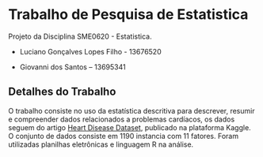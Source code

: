 # Trabalho de Pesquisa de Estatistica
Projeto da Disciplina SME0620 - Estatistica.

- Luciano Gonçalves Lopes Filho - 13676520

- Giovanni dos Santos – 13695341

## Detalhes do Trabalho
O trabalho consiste no uso da estatística descritiva para descrever, resumir e compreender dados relacionados a problemas cardíacos, os dados seguem do artigo [Heart Disease Dataset]([https://github.com](https://www.kaggle.com/datasets/mexwell/heart-disease-dataset?select=documentation.pdf)), publicado na plataforma Kaggle. O conjunto de dados consiste em 1190 instancia com 11 fatores. Foram utilizadas planilhas eletrônicas e linguagem R na análise.

